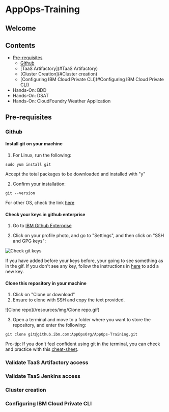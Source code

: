 # AppOps-Training

## Welcome

## Contents
- [Pre-requisites](#Pre-requisites)
  * [Github](#Github)
  * [TaaS Artifactory](#TaaS Artifactory)
  * [Cluster Creation](#Cluster creation)
  * [Configuring IBM Cloud Private CLI](#Configuring IBM Cloud Private CLI)
- Hands-On: BDD
- Hands-On: DSAT
- Hands-On: CloudFoundry Weather Application

## Pre-requisites

### Github

#### Install git on your machine

1. For Linux, run the following:

```.term1
sudo yum install git
```
Accept the total packages to be downloaded and installed with "y"

2. Confirm your installation:

```.term1
git --version
```

For other OS, check the link [here](https://git-scm.com/book/en/v2/Getting-Started-Installing-Git)

#### Check your keys in github enterprise

1. Go to [IBM Github Enterprise](https://github.ibm.com/)

2. Click on your profile photo, and go to "Settings", and then click on "SSH and GPG keys":

![Check git keys](../resources/img/Check_git_keys.gif)

If you have added before your keys before, your going to see something as in the gif.
If you don't see any key, follow the instructions in [here](https://help.github.com/en/articles/adding-a-new-ssh-key-to-your-github-account) to add a new key.

#### Clone this repository in your machine

1. Click on "Clone or download"
2. Ensure to clone with SSH and copy the text provided.

![Clone repo](/resources/img/Clone repo.gif)

3. Open a terminal and move to a folder where you want to store the repository, and enter the following:

```.term1
git clone git@github.ibm.com:AppOpsOrg/AppOps-Training.git
```

Pro-tip: If you don't feel confident using git in the terminal, you can check and practice with this [cheat-sheet](https://www.git-tower.com/blog/git-cheat-sheet).


### Validate TaaS Artifactory access
### Validate TaaS Jenkins access
### Cluster creation
### Configuring IBM Cloud Private CLI
